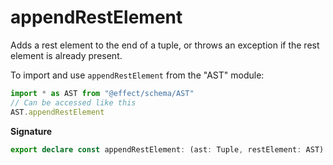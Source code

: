 # appendRestElement

Adds a rest element to the end of a tuple, or throws an exception if the rest element is already present.

To import and use `appendRestElement` from the "AST" module:

```ts
import * as AST from "@effect/schema/AST"
// Can be accessed like this
AST.appendRestElement
```

**Signature**

```ts
export declare const appendRestElement: (ast: Tuple, restElement: AST) => Tuple
```
